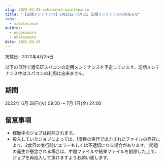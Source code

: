 ```yaml
---
slug: 2022-04-25-scheduled-maintenance
title: "【定期メンテナンス】6月28日～7月1日 定期メンテナンスのお知らせ"
tags:
  - maintenance
authros:
  - oogasawara
  - akatsumata
date: 2022-04-25
---
```


掲載日 : 2022年4月25日


以下の日時で遺伝研スパコンの定期メンテナンスを予定しています。定期メンテナンス中はスパコンの利用は出来ません。

## 期間

2022年 6月 28日(火) 09:00 ～ 7月 1日(金) 24:00


## 留意事項

- 稼働中のジョブは削除されます。
- 投入していたジョブによっては、1度目の実行で出力されたファイルの存在により、2度目の実行時にエラーもしくは不適切になる場合があります。 問題の発生が懸念される場合は、中間ファイルや結果ファイルを削除した上で、ジョブを再投入して頂けますようお願い致します。
